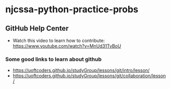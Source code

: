 # njcssa-python-practice-probs


## GitHub Help Center

* Watch this video to learn how to contribute: https://www.youtube.com/watch?v=MnUd31TvBoU
### Some good links to learn about github
* https://uoftcoders.github.io/studyGroup/lessons/git/intro/lesson/
* https://uoftcoders.github.io/studyGroup/lessons/git/collaboration/lesson/
